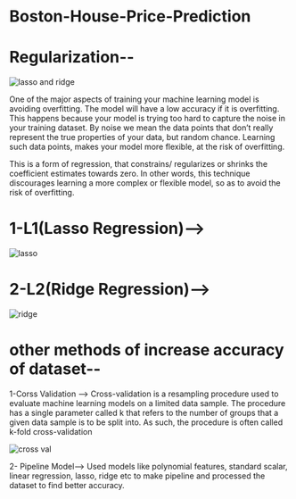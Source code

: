 # Boston-House-Price-Prediction

# Regularization--


![lasso and ridge](https://user-images.githubusercontent.com/81983943/145536202-bd5dbf99-c686-4437-9fe9-f92647668d4e.jpg)

One of the major aspects of training your machine learning model is avoiding overfitting. The model will have a low accuracy if it is overfitting. This happens because your model is trying too hard to capture the noise in your training dataset. By noise we mean the data points that don’t really represent the true properties of your data, but random chance. Learning such data points, makes your model more flexible, at the risk of overfitting.

This is a form of regression, that constrains/ regularizes or shrinks the coefficient estimates towards zero. In other words, this technique discourages learning a more complex or flexible model, so as to avoid the risk of overfitting.

# 1-L1(Lasso Regression)-->

![lasso](https://user-images.githubusercontent.com/81983943/145536395-3a22db78-cfa7-4d91-8cf4-1bef3e2c014c.png)

# 2-L2(Ridge Regression)-->

![ridge](https://user-images.githubusercontent.com/81983943/145536482-a1b9a260-105e-4705-aea2-385ed54bcd6e.png)

# other methods of increase accuracy of dataset--

1-Corss Validation --> Cross-validation is a resampling procedure used to evaluate machine learning models on a limited data sample. The procedure has a single parameter called k that refers to the number of groups that a given data sample is to be split into. As such, the procedure is often called k-fold cross-validation

![cross val](https://user-images.githubusercontent.com/81983943/145537318-eadbc4be-1e07-48df-9d79-b99d78f56307.png)

2- Pipeline Model--> Used models like polynomial features, standard scalar, linear regression, lasso, ridge etc to make pipeline and processed the dataset to find better accuracy.
